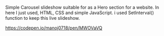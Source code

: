 Simple Carousel slideshow suitable for as a Hero section for a website. 
In here I just used, HTML, CSS and simple JavaScript. 
i used SetInterval() function to keep this live slideshow. 

https://codepen.io/manoj0718/pen/MWOVaVQ
